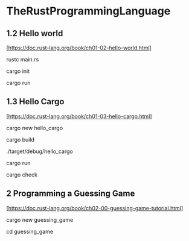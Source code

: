 # TheRustProgrammingLanguage

## 1.2 Hello world
[https://doc.rust-lang.org/book/ch01-02-hello-world.html]

rustc main.rs

cargo init

cargo run

## 1.3 Hello Cargo
[https://doc.rust-lang.org/book/ch01-03-hello-cargo.html]

cargo new hello_cargo

cargo build

./target/debug/hello_cargo

cargo run

cargo check

## 2 Programming a Guessing Game
[https://doc.rust-lang.org/book/ch02-00-guessing-game-tutorial.html]

cargo new guessing_game

cd guessing_game


